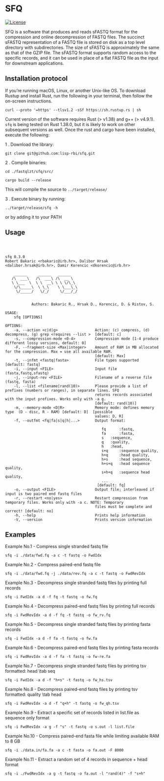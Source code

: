 # SFQ

[![License](https://img.shields.io/crates/l/rustc-serialize/0.3.24)]( )


SFQ is a software that produces and reads sFASTQ format for the compression and online decompression of FASTQ files. The succinct sFASTQ representation of a FASTQ file is stored on disk as a top level directory with subdirectories. The size of sFASTQ is approximately the same as that of the GZIP file. The sFASTQ format supports random access to the specific records, and it can be used in place of a flat FASTQ file as the input for downstream applications.


## Installation protocol


If you’re running macOS, Linux, or another Unix-like OS. To download Rustup and install Rust, run the following in your terminal, then follow the on-screen instructions.
```
curl --proto '=https' --tlsv1.2 -sSf https://sh.rustup.rs | sh
```
Current version of the software requires Rust (> v1.38) and g++ (> v4.9.1). `sfq` is being tested on Rust 1.38.0, but it is likely to work on other subsequent versions as well. Once the rust and cargo have been installed, execute the following:

 1 . Download the library:

```
git clone git@github.com:lisp-rbi/sfq.git
```
 2 . Compile binaries:


```
cd ./fastqlzt/sfq/src/

cargo build --release
```

This will compile the source to `../target/release/`

 3 . Execute binary by running:

```
../target/release/sfq -h
```
or by adding it to your PATH

## Usage

```



sfq 0.3.0
Robert Bakaric <rbakaric@irb.hr>, Dalibor Hrsak <dalibor.hrsak@irb.hr>, Damir Korencic <dkorencic@irb.hr>
 	
    ______     ______   ______    	
   /\  ___\   /\  ___\ /\  __ \   	
   \ \___  \  \ \  __\ \ \ \/\_\  	
    \/\_____\  \ \_\    \ \___\_\ 	
     \/_____/   \/_/     \/___/_/ 	
                                  	
                                                      	
            Authors: Bakaric R., Hrsak D., Korencic, D. & Ristov, S.

USAGE:
    sfq [OPTIONS]

OPTIONS:
    -a, --action <c|d|g>                 Action: (c) compress, (d) decompress, (g) grep <requires --list >  [default: c]
    -s, --compression-mode <0-4>         Compression mode [1-4 produce different lossy versions, default: 0]
    -F, --fragment-size <Max|integer>    Amount of RAM in MB allocated for the compression. Max = use all available RAM.
                                         [default: Max]
    -t, --infmt <fastq|fasta>            File types supported [default: fastq]
    -i, --input <FILE>                   Input file (fasta,fastq,sfastq)
    -j, --input-rev <FILE>               Filename of a reverse file (fastq, fasta)
    -l, --list <filename|rand(10)>       Please provide a list of prefixes (numbers or ranges), in separate lines. SFQ
                                         returns records associated with the input prefixes. Works only with -a g.
                                         [default: rand(10)]
    -m, --memory-mode <D|R>              Memory mode: defines memory type  (D - disc, R - RAM) [default: D]  [possible
                                         values: D, R]
    -f, --outfmt <fq|fa|s|q|h|...>       Output format: 
                                          
                                         	fq   	:fastq, 
                                         	fa  	:fasta, 
                                         	s  	:sequence, 
                                         	q  	:quality, 
                                         	h  	:head, 
                                         	s+q  	:sequence quality, 
                                         	h+q  	:head quality, 
                                         	h+s  	:head sequence, 
                                         	h+s+q  	:head sequence quality, 
                                         	s+h+q  	:sequence head quality, 
                                         	...
                                          [default: fq]
    -o, --output <FILE>                  Output file; interleaved if input is two paired end fastq files
    -r, --restart <no|yes>               Restart compression from temporary files. Works only with -a c. NOTE: Temporary
                                         files must be complete and correct! [default: no]
    -h, --help                           Prints help information
    -V, --version                        Prints version information

```

## Examples

Example No.1 - Compress single stranded fastq file

```
sfq -i ./data/fwd.fq -a c -t fastq -o FwdIdx
```

Example No.2 - Compress paired-end fastq file

```
sfq -i ./data/fwd.fq -j ./data/rev.fq -a c -t fastq -o FwdRevIdx
```

Example No.3 - Decompress single stranded fastq files by printing full records

```
sfq -i FwdIdx -a d -f fq -t fastq -o fw.fq
```

Example No.4 - Decompress paired-end fastq files by printing full records

```
sfq -i FwdRevIdx -a d -f fq -t fastq -o fw_rv.fq
```

Example No.5 - Decompress single stranded fastq files by printing fasta records

```
sfq -i FwdIdx -a d -f fa -t fastq -o fw.fa
```

Example No.6 - Decompress paired-end fastq files by printing fasta records

```
sfq -i FwdRevIdx -a d -f fa -t fastq -o fw-re.fa
```

Example No.7 - Decompress single stranded fastq files by printing tsv formatted: head \\tab seq

```
sfq -i FwdIdx -a d -f "h+s" -t fastq -o fw_hs.tsv
```

Example No.8 - Decompress paired-end fastq files by printing tsv formatted: quality \\tab head

```
sfq -i FwdRevIdx -a d -f "q+h" -t fastq -o fw_qh.tsv
```

Example No.9 - Extract a specific set of records listed in list.file as sequence only format

```
sfq -i FwdRevIdx -a g -f "s" -t fastq -o s.out -l list.file
```

Example No.10 - Compress paired-end fasta file while limiting available RAM to 8 GB

```
sfq -i ./data.in/fa.fa -a c -t fasta -o fa.out -F 8000
```

Example No.11 - Extract a random set of 4 records in sequence + head  format

```
sfq -i ./FwdRevIdx -a g -t fastq -o fa.out -l "rand(4)" -f "s+h"
```


